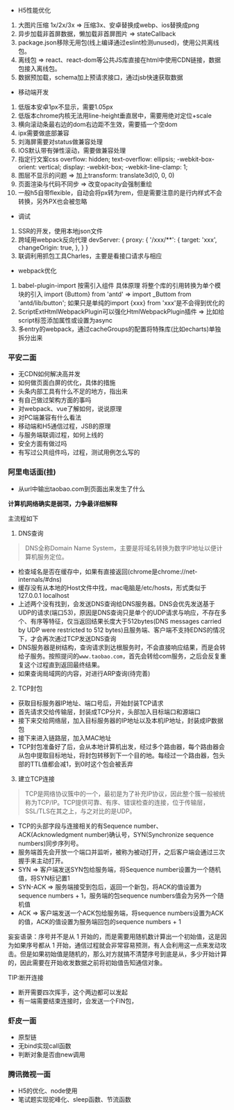 - H5性能优化
1. 大图片压缩 1x/2x/3x => 压缩3x、安卓替换成webp、ios替换成png
2. 异步加载非首屏数据，懒加载非首屏图片 => stateCallback
3. package.json移除无用包(线上编译通过eslint检测unused)，使用公共离线包。
4. 离线包 => react、react-dom等公共JS库直接在html中使用CDN链接，数据包接入离线包。
5. 数据预加载，schema加上预请求接口，通过jsb快速获取数据

- 移动端开发
1. 低版本安卓1px不显示，需要1.05px
2. 低版本chrome内核无法用line-height垂直居中，需要用绝对定位+scale
3. 横向滚动条最右边的dom右边距不生效，需要插一个空dom
4. ipx需要做底部兼容
5. 刘海屏需要对status做兼容处理
6. IOS默认带有弹性滚动，需要做兼容处理
7. 指定行文案css
overflow: hidden;
text-overflow: ellipsis;
-webkit-box-orient: vertical;
display: -webkit-box;
-webkit-line-clamp: 1;
8. 图层不显示的问题 => 加上transform: translate3d(0, 0, 0)
9. 页面渲染与代码不同步 => 改变opacity会强制重绘
10. 一般h5自带flexible，自动会将px转为rem，但是需要注意的是行内样式不会转换，另外PX也会被忽略

- 调试
1. SSR的开发，使用本地json文件
2. 跨域用webpack反向代理
devServer: {
    proxy: {
      '/xxx/\*\*': {
        target: 'xxx',
        changeOrigin: true,
      },
    }
}
3. 联调利用抓包工具Charles，主要是看接口请求与相应

- webpack优化
1. babel-plugin-import 按需引入组件
具体原理 将整个库的引用转换为单个模块的引入
import {Buttom} from 'antd' => import \_Buttom from 'antd/lib/button';
如果只是单纯的import {xxx} from 'xxx'是不会得到优化的
2. ScriptExtHtmlWebpackPlugin可以强化HtmlWebpackPlugin插件 => 比如给script标签添加属性或设置为async
3. 多entry的webpack，通过cacheGroups的配置将特殊库(比如echarts)单独拆分出来

<!-- # 面试记录(目前全挂，哈哈哈哈) -->

### 平安二面
- 无CDN如何解决高并发
- 如何做页面白屏的优化，具体的措施
- 头条内部工具有什么不足的地方，指出来
- 有自己做过架构方面的事吗
- 对webpack、vue了解如何，说说原理
- 对PC端兼容有什么看法
- 移动端和H5通信过程，JSB的原理
- 与服务端联调过程，如何上线的
- 安全方面有做过吗
- 有写过公共组件吗，过程，测试用例怎么写的

### 阿里电话面(挂)

- 从url中输出taobao.com到页面出来发生了什么

**计算机网络确实是弱项，力争最详细解释**

主流程如下

1. DNS查询
> DNS全称Domain Name System，主要是将域名转换为数字IP地址以便计算机服务定位。
- 检查域名是否在缓存中，如果有直接返回(chrome是chrome://net-internals/#dns)
- 缓存没有从本地的Host文件中找，mac电脑是/etc/hosts，形式类似于127.0.0.1  localhost
- 上述两个没有找到，会发送DNS查询给DNS服务器。DNS会优先发送基于UDP的请求(端口53)，原因是DNS查询只是单个的UDP请求与响应，不存在多个、有序等特征，仅当返回结果长度大于512bytes(DNS messages carried by UDP were restricted to 512 bytes)且服务端、客户端不支持EDNS的情况下，才会再次通过TCP发送DNS查询
- DNS服务器是树结构，查询请求到达根服务时，不会直接响应结果，而是会转给子服务。按照提问的```www.taobao.com```，首先会转给com服务，之后会反复重复这个过程直到返回最终结果。
- 如果查询局域网的内容，对进行ARP查询(待完善)


2. TCP封包

- 获取目标服务器IP地址、端口号后，开始封装TCP请求
- 首先请求交给传输层，封装成TCP分片，头部加入目标端口和源端口
- 接下来交给网络层，加入目标服务器的IP地址以及本机IP地址，封装成IP数据包
- 接下来进入链路层，加入MAC地址
- TCP封包准备好了后，会从本地计算机出发，经过多个路由器，每个路由器会从包中提取目标地址，将封包转移到下一个目的地。每经过一个路由器，包头部的TTL值都会减1，到0时这个包会被丢弃

3. 建立TCP连接
> TCP是网络协议簇中的一个，最初是为了补充IP协议，因此整个簇一般被统称为TCP/IP。TCP提供可靠、有序、错误检查的连接，位于传输层，SSL/TLS在其之上，与之对比的是UDP。
- TCP的头部字段与连接相关的有Sequence number、ACK(Acknowledgment number)确认号，SYN(Synchronize sequence numbers)同步序列号。
- 服务端首先会开放一个端口并监听，被称为被动打开，之后客户端会通过三次握手来主动打开。
- SYN => 客户端发送SYN包给服务端，将Sequence number设置为一个随机值，将SYN标记置1
- SYN-ACK => 服务端接受到包后，返回一个新包，将ACK的值设置为sequence numbers + 1，服务端的包sequence numbers值会为另外一个随机值
- ACK => 客户端发送一个ACK包给服务端，将sequence numbers设置为ACK的值，ACK的值设置为服务端回包的sequence numbers + 1

妄妄语录：序号并不是从 1 开始的，而是需要用随机数计算出一个初始值，这是因为如果序号都从 1 开始，通信过程就会非常容易预测，有人会利用这一点来发动攻击。但是如果初始值是随机的，那么对方就搞不清楚序号到底是从，多少开始计算的，因此需要在开始收发数据之前将初始值告知通信对象。

TIP:断开连接

- 断开需要四次挥手，这个两边都可以发起
- 有一端需要结束连接时，会发送一个FIN包，

### 虾皮一面

- 原型链
- 无bind实现call函数
- 判断对象是否由new调用

### 腾讯微视一面

- H5的优化、node使用
- 笔试题实现驼峰化、sleep函数、节流函数